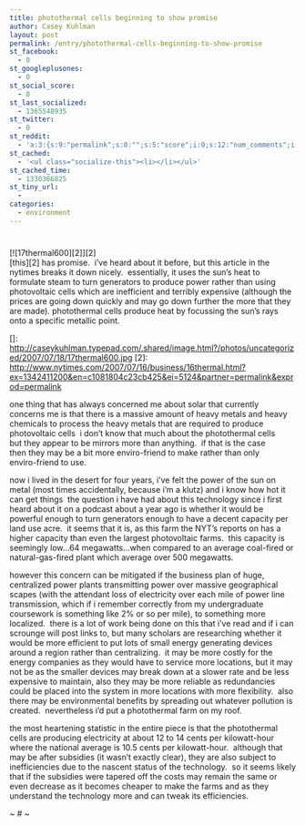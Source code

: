 ```yaml
---
title: photothermal cells beginning to show promise
author: Casey Kuhlman
layout: post
permalink: /entry/photothermal-cells-beginning-to-show-promise
st_facebook:
  - 0
st_googleplusones:
  - 0
st_social_score:
  - 0
st_last_socialized:
  - 1365548935
st_twitter:
  - 0
st_reddit:
  - 'a:3:{s:9:"permalink";s:0:"";s:5:"score";i:0;s:12:"num_comments";i:0;}'
st_cached:
  - '<ul class="socialize-this"><li></li></ul>'
st_cached_time:
  - 1330366825
st_tiny_url:
  - 
categories:
  - environment
---
```

# 

[![17thermal600][2]][2]  
[this][2] has promise.  i’ve heard about it before, but this article in the nytimes breaks it down nicely.  essentially, it uses the sun’s heat to formulate steam to turn generators to produce power rather than using photovoltaic cells which are inefficient and terribly expensive (although the prices are going down quickly and may go down further the more that they are made). photothermal cells produce heat by focussing the sun’s rays onto a specific metallic point.  

 []: http://caseykuhlman.typepad.com/.shared/image.html?/photos/uncategorized/2007/07/18/17thermal600.jpg
 [2]: http://www.nytimes.com/2007/07/16/business/16thermal.html?ex=1342411200&en=c1081804c23cb425&ei=5124&partner=permalink&exprod=permalink

one thing that has always concerned me about solar that currently  
concerns me is that there is a massive amount of heavy metals and heavy  
chemicals to process the heavy metals that are required to produce  
photovoltaic cells  i don’t know that much about the photothermal cells  
but they appear to be mirrors more than anything.  if that is the case  
then they may be a bit more enviro-friend to make rather than only  
enviro-friend to use.  

now i lived in the desert for four years, i’ve felt the power of the sun on metal (most times accidentally, because i’m a klutz) and i know how hot it can get things  the question i have had about this technology since i first heard about it on a podcast about a year ago is whether it would be powerful enough to turn generators enough to have a decent capacity per land use acre.  it seems that it is, as this farm the NYT’s reports on has a higher capacity than even the largest photovoltaic farms.  this capacity is seemingly low…64 megawatts…when compared to an average coal-fired or natural-gas-fired plant which average over 500 megawatts.  

however this concern can be mitigated if the business plan of huge, centralized power plants transmitting power over massive geographical scapes (with the attendant loss of electricity over each mile of power line transmission, which if i remember correctly from my undergraduate coursework is something like 2% or so per mile), to something more localized.  there is a lot of work being done on this that i’ve read and if i can scrounge will post links to, but many scholars are researching whether it would be more efficient to put lots of small energy generating devices around a region rather than centralizing.  it may be more costly for the energy companies as they would have to service more locations, but it may not be as the smaller devices may break down at a slower rate and be less expensive to maintain, also they may be more reliable as redundancies could be placed into the system in more locations with more flexibility.  also there may be environmental benefits by spreading out whatever pollution is created.  nevertheless i’d put a photothermal farm on my roof.

the most heartening statistic in the entire piece is that the photothermal cells are producing electricity at about 12 to 14 cents per kilowatt-hour where the national average is 10.5 cents per kilowatt-hour.  although that may be after subsidies (it wasn’t exactly clear), they are also subject to inefficiencies due to the nascent status of the technology.  so it seems likely that if the subsidies were tapered off the costs may remain the same or even decrease as it becomes cheaper to make the farms and as they understand the technology more and can tweak its efficiencies.

~ # ~